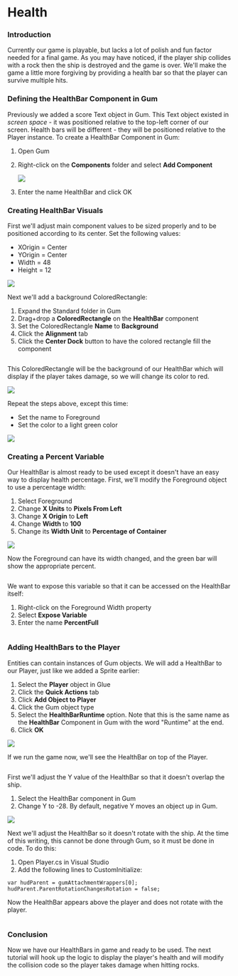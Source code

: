 # Health

### Introduction

Currently our game is playable, but lacks a lot of polish and fun factor needed for a final game. As you may have noticed, if the player ship collides with a rock then the ship is destroyed and the game is over. We'll make the game a little more forgiving by providing a health bar so that the player can survive multiple hits.

### Defining the HealthBar Component in Gum

Previously we added a score Text object in Gum. This Text object existed in _screen space_ - it was positioned relative to the top-left corner of our screen. Health bars will be different - they will be positioned relative to the Player instance. To create a HealthBar Component in Gum:

1. Open Gum
2.  Right-click on the **Components** folder and select **Add Component**

    ![](../../.gitbook/assets/2021-03-img\_604d883db3d10.png)
3. Enter the name HealthBar and click OK

### Creating HealthBar Visuals

First we'll adjust main component values to be sized properly and to be positioned according to its center. Set the following values:

* XOrigin = Center
* YOrigin = Center
* Width = 48
* Height = 12

![](../../.gitbook/assets/2021-03-img\_604d8b4084d1a.png)

Next we'll add a background ColoredRectangle:

1. Expand the Standard folder in Gum
2. Drag+drop a **ColoredRectangle** on the **HealthBar** component
3. Set the ColoredRectangle **Name** to **Background**
4. Click the **Alignment** tab
5. Click the **Center Dock** button to have the colored rectangle fill the component

<figure><img src="../../.gitbook/assets/2016-01-2021_March_13_212209.gif" alt=""><figcaption></figcaption></figure>

This ColoredRectangle will be the background of our HealthBar which will display if the player takes damage, so we will change its color to red.

![](../../.gitbook/assets/2021-03-img\_604d8d29a6a1b.png)

Repeat the steps above, except this time:

* Set the name to Foreground
* Set the color to a light green color

![](../../.gitbook/assets/2021-03-img\_604d8da489655.png)

### Creating a Percent Variable

Our HealthBar is almost ready to be used except it doesn't have an easy way to display health percentage. First, we'll modify the Foreground object to use a percentage width:

1. Select Foreground
2. Change **X Units** to **Pixels From Left**
3. Change **X Origin** to **Left**
4. Change **Width** to **100**
5. Change its **Width Unit** to **Percentage of Container**

![](../../.gitbook/assets/2021-03-img\_604d8fb05b5ef.png)

Now the Foreground can have its width changed, and the green bar will show the appropriate percent.

<figure><img src="../../.gitbook/assets/2016-01-2021_March_13_213724.gif" alt=""><figcaption></figcaption></figure>

We want to expose this variable so that it can be accessed on the HealthBar itself:

1. Right-click on the Foreground Width property
2. Select **Expose Variable**
3. Enter the name **PercentFull**

<figure><img src="../../.gitbook/assets/2016-01-2021_March_13_211926.gif" alt=""><figcaption></figcaption></figure>

### Adding HealthBars to the Player

Entities can contain instances of Gum objects. We will add a HealthBar to our Player, just like we added a Sprite earlier:

1. Select the **Player** object in Glue
2. Click the **Quick Actions** tab
3. Click **Add Object to Player**
4. Click the Gum object type
5. Select the **HealthBarRuntime** option. Note that this is the same name as the **HealthBar** Component in Gum with the word "Runtime" at the end.
6. Click **OK**

![](../../.gitbook/assets/2022-12-img\_63a84de9a55de.png)

If we run the game now, we'll see the HealthBar on top of the Player.

<figure><img src="../../.gitbook/assets/2016-01-2021_March_13_214537.gif" alt=""><figcaption></figcaption></figure>

First we'll adjust the Y value of the HealthBar so that it doesn't overlap the ship.

1. Select the HealthBar component in Gum
2. Change Y to -28. By default, negative Y moves an object up in Gum.

![](../../.gitbook/assets/2021-03-img\_604d93d39b18b.png)

Next we'll adjust the HealthBar so it doesn't rotate with the ship. At the time of this writing, this cannot be done through Gum, so it must be done in code. To do this:

1. Open Player.cs in Visual Studio
2. Add the following lines to CustomInitialize:

```
var hudParent = gumAttachmentWrappers[0];
hudParent.ParentRotationChangesRotation = false;
```

Now the HealthBar appears above the player and does not rotate with the player.

<figure><img src="../../.gitbook/assets/2016-01-2021_March_13_220225.gif" alt=""><figcaption></figcaption></figure>

### Conclusion

Now we have our HealthBars in game and ready to be used. The next tutorial will hook up the logic to display the player's health and will modify the collision code so the player takes damage when hitting rocks.
